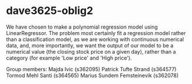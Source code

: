 # dave3625-oblig2

We have chosen to make a polynomial regression model using LinearRegressor.
The problem most certainly fit a regression model rather than a classification model, as we are working with continuous numerical data,
and, more importantly, we want the output of our model to be a numerical value (the closing stock price on a given day), rather than a category (for example 'Low price' and 'High price').

Group members:
Majda Ivic (s362095)
Patrick Tufte Strand (s364577)
Tormod Mehl Santi (s364565)
Marius Sundem Femsteinevik (s362078)
